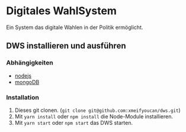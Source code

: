 # Digitales WahlSystem
Ein System das digitale Wahlen in der Politik ermöglicht.

## DWS installieren und ausführen
### Abhängigkeiten
- [nodejs](https://nodejs.org/)
- [mongoDB](https://www.mongodb.com/)
### Installation
1. Dieses git clonen. (`git clone git@github.com:xmeifyoucan/dws.git`)
2. Mit `yarn install` oder `npm install` die Node-Module installieren.
3. Mit `yarn start` oder `npm start` das DWS starten.